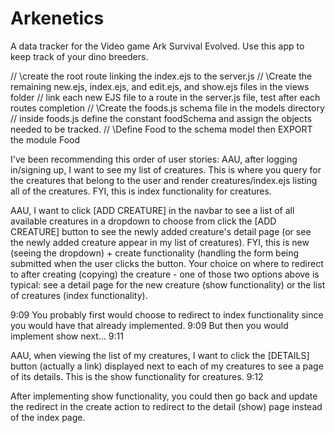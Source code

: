 # Arkenetics

A data tracker for the Video game Ark Survival Evolved. Use this app to keep track of your dino breeders.


// \create the root route linking the index.ejs to the server.js
// \Create the remaining new.ejs, index.ejs, and edit.ejs, and show.ejs files in the views folder
// link each new EJS file to a route in the server.js file, test after each routes completion
// \Create the foods.js schema file in the models directory
// inside foods.js define the constant foodSchema and assign the objects needed to be tracked.
// \Define Food to the schema model then EXPORT the module Food



I've been recommending this order of user stories:
AAU, after logging in/signing up, I want to see my list of creatures.
This is where you query for the creatures that belong to the user and render creatures/index.ejs listing all of the creatures. FYI, this is index functionality for creatures.



AAU, I want to click [ADD CREATURE] in the navbar to see a list of all available creatures in a dropdown to choose from click the [ADD CREATURE] button to see the newly added creature's detail page (or see the newly added creature appear in my list of creatures).  FYI, this is new (seeing the dropdown) + create functionality (handling the form being submitted when the user clicks the button.  Your choice on where to redirect to after creating (copying) the creature - one of those two options above is typical:  see a detail page for the new creature (show functionality) or the list of creatures (index functionality).






9:09
You probably first would choose to redirect to index functionality since you would have that already implemented.
9:09
But then you would implement show next...
9:11





AAU, when viewing the list of my creatures, I want to click the [DETAILS] button (actually a link) displayed next to each of my creatures to see a page of its details.  This is the show functionality for creatures.
9:12




After implementing show functionality, you could then go back and update the redirect in the create action to redirect to the detail (show) page instead of the index page.
